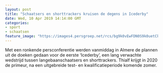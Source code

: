 ```yaml
---
layout: post
title: "Schaatsers en shorttrackers kruisen de degens in Icederby"
date: Wed, 10 Apr 2019 14:14:00 GMT
categories: 
- sport 
- schaatsen 
feature_image: "https://images4.persgroep.net/rcs/bg9k0vEwFDN0S9k0uetCkRLcrFk/diocontent/145243108/_fitwidth/400/?appId=21791a8992982cd8da851550a453bd7f&quality=0.7"
---
```


Met een ronkende persconferentie werden vanmiddag in Almere de plannen uit de doeken gedaan voor de eerste ‘Icederby’, een lang verwachte wedstrijd tussen langebaanschaatsers en shorttrackers. Thialf krijgt in 2020 de primeur, na een uitgebreide test- en kwalificatieperiode komende zomer.
